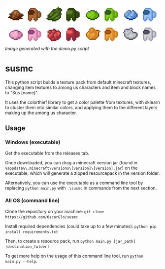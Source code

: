 ![Demo image](demo.png)
*Image generated with the demo.py script*

# susmc

This python script builds a texture pack from default minecraft textures, changing item textures to among us characters and item and block names to "Sus [name]".

It uses the colorthief library to get a color palette from textures, with sklearn to cluster them into similar colors, and applying them to the
different layers making up the among us character.

## Usage

### Windows (executable)

Get the executable from the releases tab.

Once downloaded, you can drag a minecraft version jar (found in `%appdata%\.minecraft\versions\[version]\[version].jar`) on the executable,
which will generate a zipped resourcepack in the version folder.

Alternatively, you can use the executable as a command line tool by replacing `python main.py` with `.\susmc` in commands from the next section.

### All OS (command line)

Clone the repository on your machine: `git clone https://github.com/OscarGlo/susmc`

Install required dependencies (could take up to a few minutes): `python pip install requirements.txt`

Then, to create a resource pack, run `python main.py [jar_path] [destination_folder]`

To get more help on the usage of this command line tool, run `python main.py --help`.
